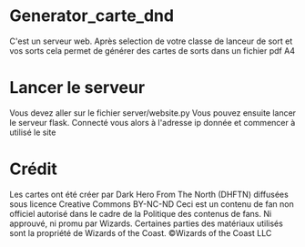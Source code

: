 # Generator_carte_dnd
C'est un serveur web. Après selection de votre classe de lanceur de sort et vos sorts cela permet de générer des cartes de sorts dans un fichier pdf A4

# Lancer le serveur
Vous devez aller sur le fichier server/website.py
Vous pouvez ensuite lancer le serveur flask. Connecté vous alors à l'adresse ip donnée et commencer à utilisé le site

# Crédit
Les cartes ont été créer par Dark Hero From The North (DHFTN) diffusées sous licence Creative Commons BY-NC-ND
Ceci est un contenu de fan non officiel autorisé dans le cadre de la Politique des contenus de fans. Ni approuvé, 
ni promu par Wizards. Certaines parties des matériaux utilisés sont la propriété de Wizards of the Coast. ©Wizards of the Coast LLC
